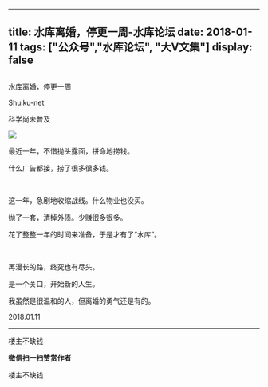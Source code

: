 
---
title:  水库离婚，停更一周-水库论坛
date: 2018-01-11
tags: ["公众号","水库论坛", "大V文集"]
display: false
---


## 



水库离婚，停更一周




Shuiku-net




科学尚未普及




<img data-s="300,640" data-type="png" src="https://mmbiz.qpic.cn/mmbiz_png/Ok4hZ0tV6r7JX2I3ZgR3hy2RkpezUShRgC0dYiaxeibgdsJic7b6M6xicnwwVBhxUCicialiaOoYvgjZj9sfsVH3MFFxg/0?wx_fmt=png" style="" class="" data-ratio="0.5612472160356348" data-w="898"/>



最近一年，不惜抛头露面，拼命地捞钱。

什么广告都接，捞了很多很多钱。

&nbsp;

这一年，急剧地收缩战线。什么物业也没买。

抛了一套，清掉外债。少赚很多很多。

花了整整一年的时间来准备，于是才有了“水库”。

&nbsp;

再漫长的路，终究也有尽头。

是一个关口，开始新的人生。

我虽然是很温和的人，但离婚的勇气还是有的。



2018.01.11&nbsp;&nbsp;









---------------------------------------------------------------------------------------------------------------------------------------------------------











楼主不缺钱


**微信扫一扫赞赏作者**






楼主不缺钱








